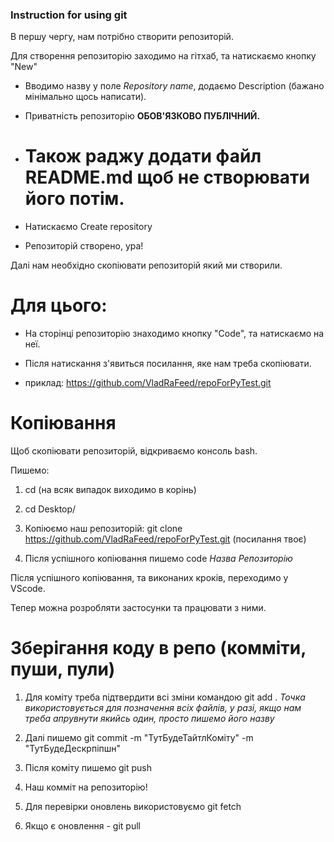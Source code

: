 ### Instruction for using git

В першу чергу, нам потрібно створити репозиторій.

Для створення репозиторію заходимо на гітхаб, та натискаємо кнопку "New"

- Вводимо назву у поле *Repository name*, додаємо Description (бажано мінімально щось написати).

- Приватність репозиторію <b>ОБОВ'ЯЗКОВО ПУБЛІЧНИЙ.</b>

- # Також раджу додати файл README.md щоб не створювати його потім.

- Натискаємо Create repository 

- Репозиторій створено, ура!

Далі нам необхідно скопіювати репозиторій який ми створили. 

#  Для цього:

- На сторінці репозиторію знаходимо кнопку "Code", та натискаємо на неї.

- Після натискання з'явиться посилання, яке нам треба скопіювати.

- приклад: https://github.com/VladRaFeed/repoForPyTest.git

# Копіювання

Щоб скопіювати репозиторій, відкриваємо консоль bash.

Пишемо:

1. cd (на всяк випадок виходимо в корінь)

2. cd Desktop/

3. Копіюємо наш репозиторій: git clone https://github.com/VladRaFeed/repoForPyTest.git (посилання твоє)

4. Після успішного копіювання пишемо code *Назва Репозиторію*

Після успішного копіювання, та виконаних кроків, переходимо у VScode.

Тепер можна розробляти застосунки та працювати з ними.

# Зберігання коду в репо (комміти, пуши, пули)

1. Для коміту треба підтвердити всі зміни командою git add . 
*Точка використовується для позначення всіх файлів, у разі, якщо нам треба апрувнути якийсь один, просто пишемо його назву*

2. Далі пишемо git commit -m "ТутБудеТайтлКоміту" -m "ТутБудеДескрпіпшн"

3. Після коміту пишемо git push

4. Наш комміт на репозиторію! 

5. Для перевірки оновлень використовуємо git fetch

6. Якщо є оновлення - git pull